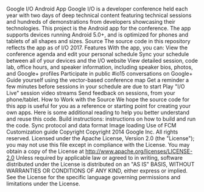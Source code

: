 Google I/O Android App Google I/O is a developer conference held each year with two days of deep technical content featuring technical sessions and hundreds of demonstrations from developers showcasing their technologies. This project is the Android app for the conference. The app supports devices running Android 5.0+, and is optimized for phones and tablets of all shapes and sizes. Source The source code in this repository reflects the app as of I/O 2017. Features With the app, you can: View the conference agenda and edit your personal schedule Sync your schedule between all of your devices and the I/O website View detailed session, code lab, office hours, and speaker information, including speaker bios, photos, and Google+ profiles Participate in public #io15 conversations on Google+ Guide yourself using the vector-based conference map Get a reminder a few minutes before sessions in your schedule are due to start Play "I/O Live" session video streams Send feedback on sessions, from your phone/tablet. How to Work with the Source We hope the source code for this app is useful for you as a reference or starting point for creating your own apps. Here is some additional reading to help you better understand and reuse this code. Build instructions: instructions on how to build and run the code. Sync protocol and data format Image loading Use of FCM Customization guide Copyright Copyright 2014 Google Inc. All rights reserved. Licensed under the Apache License, Version 2.0 (the "License"); you may not use this file except in compliance with the License. You may obtain a copy of the License at http://www.apache.org/licenses/LICENSE-2.0 Unless required by applicable law or agreed to in writing, software distributed under the License is distributed on an "AS IS" BASIS, WITHOUT WARRANTIES OR CONDITIONS OF ANY KIND, either express or implied. See the License for the specific language governing permissions and limitations under the License.